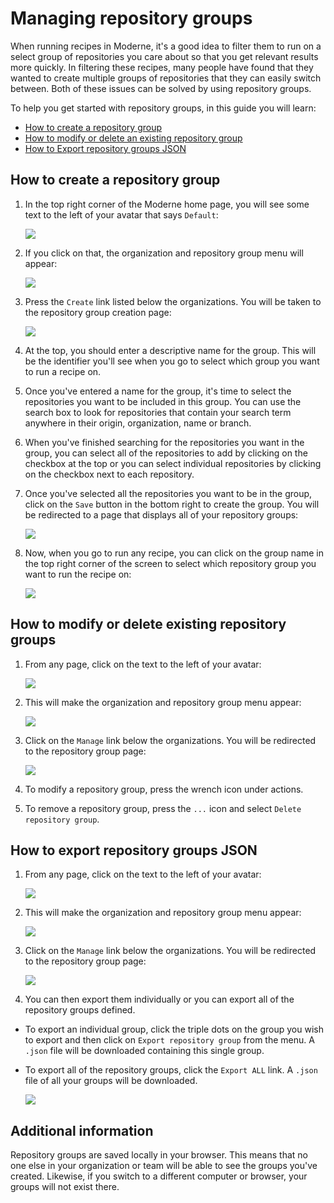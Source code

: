 # Managing repository groups

When running recipes in Moderne, it's a good idea to filter them to run on a select group of repositories you care about so that you get relevant results more quickly. In filtering these recipes, many people have found that they wanted to create multiple groups of repositories that they can easily switch between. Both of these issues can be solved by using repository groups.

To help you get started with repository groups, in this guide you will learn:

* [How to create a repository group](managing-repository-groups.md#how-to-create-a-repository-group)
* [How to modify or delete an existing repository group](managing-repository-groups.md#how-to-modify-or-delete-existing-repository-groups)
* [How to Export repository groups JSON](managing-repository-groups.md#how-to-export-repository-groups-json)

## How to create a repository group

1.  In the top right corner of the Moderne home page, you will see some text to the left of your avatar that says `Default`:

    ![](../.gitbook/assets/repo-group-1.png)

2.  If you click on that, the organization and repository group menu will appear:

    ![](../.gitbook/assets/repo-group-2.png)

3.  Press the `Create` link listed below the organizations. You will be taken to the repository group creation page:

    ![](../.gitbook/assets/repo-group-3.png)

4. At the top, you should enter a descriptive name for the group. This will be the identifier you'll see when you go to select which group you want to run a recipe on.

5.  Once you've entered a name for the group, it's time to select the repositories you want to be included in this group. You can use the search box to look for repositories that contain your search term anywhere in their origin, organization, name or branch.

6.  When you've finished searching for the repositories you want in the group, you can select all of the repositories to add by clicking on the checkbox at the top or you can select individual repositories by clicking on the checkbox next to each repository.

7.  Once you've selected all the repositories you want to be in the group, click on the `Save` button in the bottom right to create the group. You will be redirected to a page that displays all of your repository groups:

    ![](../.gitbook/assets/repo-group-7.png)

8.  Now, when you go to run any recipe, you can click on the group name in the top right corner of the screen to select which repository group you want to run the recipe on:

    ![](../.gitbook/assets/repo-group-8.png)

## How to modify or delete existing repository groups

1.  From any page, click on the text to the left of your avatar:

    ![](../.gitbook/assets/repo-group-1.png)
2.  This will make the organization and repository group menu appear:

    ![](../.gitbook/assets/repo-group-8.png)
3.  Click on the `Manage` link below the organizations. You will be redirected to the repository group page:

    ![](../.gitbook/assets/repo-group-7.png)
4. To modify a repository group, press the wrench icon under actions.
5. To remove a repository group, press the `...` icon and select `Delete repository group`.

## How to export repository groups JSON

1.  From any page, click on the text to the left of your avatar:

    ![](../.gitbook/assets/repo-group-1.png)

2. This will make the organization and repository group menu appear:

    ![](../.gitbook/assets/repo-group-2.png)

3. Click on the `Manage` link below the organizations. You will be redirected to the repository group page:
    
    ![](../.gitbook/assets/repo-group-7.png)

4. You can then export them individually or you can export all of the repository groups defined.

* To export an individual group, click the triple dots on the group you wish to export and then click on `Export repository group` from the menu. A `.json` file will be downloaded containing this single group.
* To export all of the repository groups, click the `Export ALL` link. A `.json` file of all your groups will be downloaded.

    ![](../.gitbook/assets/export-all.png)

## Additional information

Repository groups are saved locally in your browser. This means that no one else in your organization or team will be able to see the groups you've created. Likewise, if you switch to a different computer or browser, your groups will not exist there.
